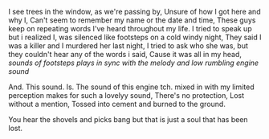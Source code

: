 I see trees in the window, as we're passing by,
Unsure of how I got here and why I,
Can't seem to remember my name or the date and time,
These guys keep on repeating words I've heard throughout my life. 
I tried to speak up but i realized I,
was silenced like footsteps on a cold windy night,
They said I was a killer and I murdered her last night,
I tried to ask who she was,
but they couldn't hear any of the words i said,
Cause it was all in my head,
*sounds of footsteps plays in sync with the melody and low rumbling engine sound*

And. This sound. Is.
The sound of this engine tch. mixed in with my limited perception makes for such a lovelyy sound, 
There's no protection, 
Lost without a mention,
Tossed into cement and burned to the ground.

You hear the shovels and picks bang but that is just a soul that has been lost.
